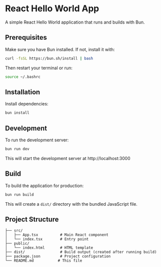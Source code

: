 # React Hello World App

A simple React Hello World application that runs and builds with Bun.

## Prerequisites

Make sure you have Bun installed. If not, install it with:

```bash
curl -fsSL https://bun.sh/install | bash
```

Then restart your terminal or run:
```bash
source ~/.bashrc
```

## Installation

Install dependencies:

```bash
bun install
```

## Development

To run the development server:

```bash
bun run dev
```

This will start the development server at http://localhost:3000

## Build

To build the application for production:

```bash
bun run build
```

This will create a `dist/` directory with the bundled JavaScript file.

## Project Structure

```
├── src/
│   ├── App.tsx          # Main React component
│   └── index.tsx        # Entry point
├── public/
│   └── index.html       # HTML template
├── dist/                # Build output (created after running build)
├── package.json         # Project configuration
└── README.md           # This file
```
